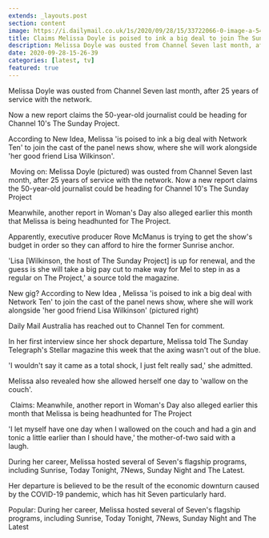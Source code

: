 ```yaml
---
extends: _layouts.post
section: content
image: https://i.dailymail.co.uk/1s/2020/09/28/15/33722066-0-image-a-54_1601303110491.jpg 
title: Claims Melissa Doyle is poised to ink a big deal to join The Sunday Project 
description: Melissa Doyle was ousted from Channel Seven last month, after 25 years of service with the network. 
date: 2020-09-28-15-26-39 
categories: [latest, tv] 
featured: true 
--- 
```

Melissa Doyle was ousted from Channel Seven last month, after 25 years of service with the network.

Now a new report claims the 50-year-old journalist could be heading for Channel 10's The Sunday Project.  

According to New Idea, Melissa 'is poised to ink a big deal with Network Ten' to join the cast of the panel news show, where she will work alongside 'her good friend Lisa Wilkinson'. 

 Moving on: Melissa Doyle (pictured) was ousted from Channel Seven last month, after 25 years of service with the network. Now a new report claims the 50-year-old journalist could be heading for Channel 10's The Sunday Project

Meanwhile, another report in Woman's Day also alleged earlier this month that Melissa is being headhunted for The Project.  

Apparently, executive producer Rove McManus is trying to get the show's budget in order so they can afford to hire the former Sunrise anchor.

'Lisa [Wilkinson, the host of The Sunday Project] is up for renewal, and the guess is she will take a big pay cut to make way for Mel to step in as a regular on The Project,' a source told the magazine.   

New gig? According to New Idea , Melissa 'is poised to ink a big deal with Network Ten' to join the cast of the panel news show, where she will work alongside 'her good friend Lisa Wilkinson' (pictured right)

Daily Mail Australia has reached out to Channel Ten for comment. 

In her first interview since her shock departure, Melissa told The Sunday Telegraph's Stellar magazine this week that the axing wasn't out of the blue.

'I wouldn't say it came as a total shock, I just felt really sad,' she admitted.   

Melissa also revealed how she allowed herself one day to 'wallow on the couch'. 

 Claims: Meanwhile, another report in Woman's Day also alleged earlier this month that Melissa is being headhunted for The Project

'I let myself have one day when I wallowed on the couch and had a gin and tonic a little earlier than I should have,' the mother-of-two said with a laugh.   

During her career, Melissa hosted several of Seven's flagship programs, including Sunrise, Today Tonight, 7News, Sunday Night and The Latest. 

Her departure is believed to be the result of the economic downturn caused by the COVID-19 pandemic, which has hit Seven particularly hard.  

Popular: During her career, Melissa hosted several of Seven's flagship programs, including Sunrise, Today Tonight, 7News, Sunday Night and The Latest

